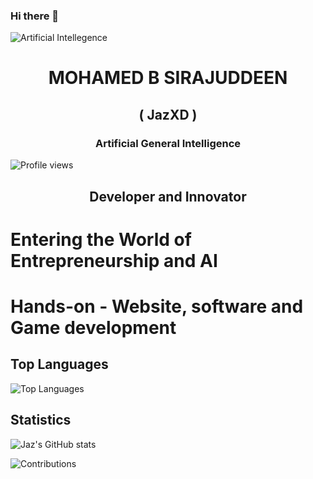### Hi there 👋
![Artificial Intellegence](https://wallpapers.com/images/featured/ai-vpzcidps6aw64inn.jpg)

<h1 align="center">MOHAMED B SIRAJUDDEEN</h1>
<h2 align="center">( JazXD )</h2>
<h3 align="center">Artificial General Intelligence</h3>

![Profile views](https://gpvc.arturio.dev/jaz0xd)

<h2 align='center'>Developer and Innovator</h2>

# Entering the World of Entrepreneurship and AI

# Hands-on - Website, software and Game development

## Top Languages
![Top Languages](https://github-readme-stats.vercel.app/api/top-langs/?username=jaz0xd&layout=compact&theme=default)

## Statistics
![Jaz's GitHub stats](https://github-readme-stats.vercel.app/api?username=jaz0xd&theme=dark&show_icons=true)

![Contributions](https://github-readme-streak-stats.herokuapp.com/?user=jaz0xd&theme=default)
